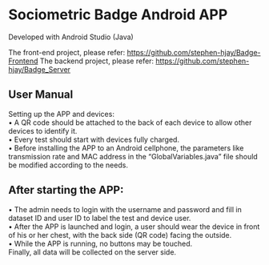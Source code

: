 # Sociometric Badge Android APP 
  
Developed with Android Studio (Java)

The front-end project, please refer: https://github.com/stephen-hjay/Badge-Frontend
The backend project, please refer: https://github.com/stephen-hjay/Badge_Server
  
## User Manual   
Setting up the APP and devices:   
•	A QR code should be attached to the back of each device to allow other devices to identify it.   
•	Every test should start with devices fully charged.   
•	Before installing the APP to an Android cellphone, the parameters like transmission rate and MAC address in the “GlobalVariables.java” file should be modified according to the needs.

## After starting the APP:   
•	The admin needs to login with the username and password and fill in dataset ID and user ID to label the test and device user.   
•	After the APP is launched and login, a user should wear the device in front of his or her chest, with the back side (QR code) facing the outside.   
•	While the APP is running, no buttons may be touched.   
Finally, all data will be collected on the server side.   
